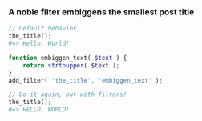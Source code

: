 ### A noble filter embiggens the smallest post title

```php
// Default behavior.
the_title();
#=> Hello, World!
```

```php
function embiggen_text( $text ) {
	return strtoupper( $text );
}
add_filter( 'the_title', 'embiggen_text' );
```
<!-- .element: class="fragment" -->

```php
// Do it again, but with filters!
the_title();
#=> HELLO, WORLD!
```
<!-- .element: class="fragment" -->
